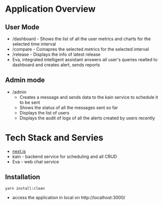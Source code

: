 # Application Overview
## User Mode
- /dashboard - Shows the list of all the user metrics and charts for the selected time interval 
- /compare -  Comapres the selected metrics for the selected interval
- /release - Displays the info of latest release
- Eva, integrated intelligent assistant answers all user's queries realted to dashboard and creates alert, sends reports
## Admin mode
- /admin 
    - Creates a message and sends data to the kain service to schedule it to be sent 
    - Shows the status of all the messages sent so far
    - Displays the list of users 
    - Displays the audit of logs of all the alerts created by users recently

# Tech Stack and Servies
   - [next.js](https://nextjs.org/)
   - kain -  backend service for scheduling and all CRUD
   - Eva - web chat service

## Installation
    yarn install:clean

   - access the application in local on http://localhost:3000/




